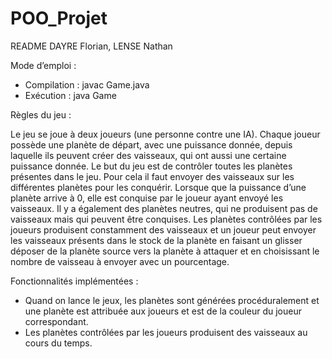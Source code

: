 # POO_Projet

README
DAYRE Florian, LENSE Nathan

Mode d’emploi :

- Compilation : javac Game.java
- Exécution : java Game

Règles du jeu :

Le jeu se joue à deux joueurs (une personne contre une IA). Chaque joueur possède une planète de départ, avec une puissance 
donnée, depuis laquelle ils peuvent créer des vaisseaux, qui ont aussi une certaine puissance donnée. Le but du jeu est de 
contrôler toutes les planètes présentes dans le jeu. Pour cela il faut envoyer des vaisseaux sur les différentes planètes pour 
les conquérir. Lorsque que la puissance d’une planète arrive à 0, elle est conquise par le joueur ayant envoyé les vaisseaux. 
Il y a également des planètes neutres, qui ne produisent pas de vaisseaux mais qui peuvent être conquises. 
Les planètes contrôlées par les joueurs produisent constamment des vaisseaux et un joueur peut envoyer les vaisseaux présents 
dans le stock de la planète en faisant un glisser déposer de la planète source vers la planète à attaquer et en choisissant 
le nombre de vaisseau à envoyer avec un pourcentage.

Fonctionnalités implémentées :

- Quand on lance le jeux, les planètes sont générées procéduralement et une planète est attribuée aux joueurs et est de la couleur du joueur correspondant.
- Les planètes contrôlées par les joueurs produisent des vaisseaux au cours du temps.
